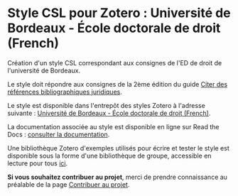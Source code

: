 # Style CSL pour Zotero : Université de Bordeaux - École doctorale de droit (French)
Création d'un style CSL correspondant aux consignes de l'ED de droit de l'université de Bordeaux.

Le style doit répondre aux consignes de la 2ème édition du guide [Citer des
références bibliographiques juridiques](http://www.sudoc.fr/224348256).

Le style est disponible dans l'entrepôt des styles Zotero à l'adresse suivante : [Université de Bordeaux - École doctorale
de droit (French)](https://www.zotero.org/styles/universite-de-bordeaux-ecole-doctorale-de-droit).

La documentation associée au style est disponible en ligne sur Read the Docs : [consulter la documentation](https://documentation-style-csl-ed-droit-ubx.readthedocs.io).

Une bibliothèque Zotero d'exemples utilisés pour écrire et tester le style est disponible sous la forme d'une bibliothèque de groupe, accessible en lecture pour tous [ici](https://www.zotero.org/groups/2190104/style_csl_ed_droit_bx).

**Si vous souhaitez contribuer au projet**, merci de prendre connaissance au préalable de la page [Contribuer au projet](https://github.com/fflamerie/csl_ed_droit_ubx/wiki/Contribuer-au-projet).
